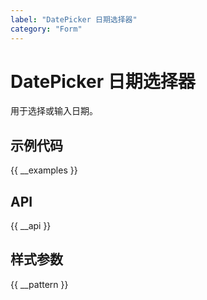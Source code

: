```yaml
---
label: "DatePicker 日期选择器"
category: "Form"
---
```



# DatePicker 日期选择器

用于选择或输入日期。

## 示例代码

{{ __examples }}

## API

{{ __api }}

## 样式参数

{{ __pattern }}
